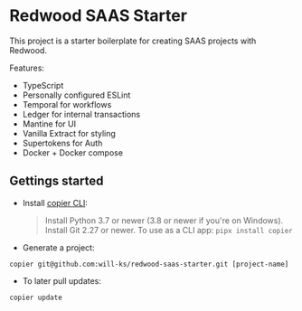 # Redwood SAAS Starter

This project is a starter boilerplate for creating SAAS projects with Redwood.

Features:
- TypeScript
- Personally configured ESLint
- Temporal for workflows
- Ledger for internal transactions
- Mantine for UI
- Vanilla Extract for styling
- Supertokens for Auth
- Docker + Docker compose

## Gettings started

- Install [copier CLI](https://copier.readthedocs.io/en/stable/):

  > Install Python 3.7 or newer (3.8 or newer if you're on Windows).
  > Install Git 2.27 or newer.
  > To use as a CLI app: `pipx install copier`

- Generate a project:

```
copier git@github.com:will-ks/redwood-saas-starter.git [project-name]
```

- To later pull updates:

```
copier update
```
